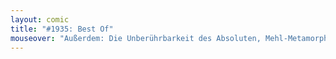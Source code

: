 ```yaml
---
layout: comic
title: "#1935: Best Of"
mouseover: "Außerdem: Die Unberührbarkeit des Absoluten, Mehl-Metamorphosen I bis IV, Donnerstägliches Lichtempfinden, Die unbemerkte Rückkehr der Stille, Der ziemlich weiße Hai, Weissheit, Sinn und Unsinn präsuffizialer Protogonalquantifizienz, Das Bild ist eigentlich auf der Rückseite, Traum eines Blinden, Gedankenlosbude, Hihihihi, Ohne Titel, ..."
---
```

